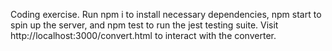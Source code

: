 Coding exercise. Run npm i to install necessary dependencies, npm start to spin up the server, and npm test to run the jest testing suite. Visit http://localhost:3000/convert.html to interact with the converter.
